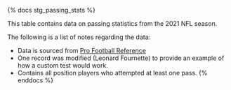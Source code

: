 {% docs stg_passing_stats %}

This table contains data on passing statistics from the 2021 NFL season.

The following is a list of notes regarding the data:
 - Data is sourced from [Pro Football Reference](https://www.pro-football-reference.com/years/2021/passing.htm)
 - One record was modified (Leonard Fournette) to provide an example of how a custom test would work.
 - Contains all position players who attempted at least one pass.
{% enddocs %}